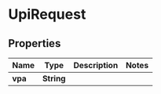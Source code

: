 

# UpiRequest

## Properties

Name | Type | Description | Notes
------------ | ------------- | ------------- | -------------
**vpa** | **String** |  | 



